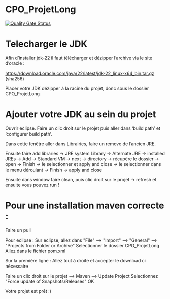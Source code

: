 # CPO_ProjetLong

[![Quality Gate Status](https://sonarcloud.io/api/project_badges/measure?project=Delosle_CPO_ProjetLong&metric=alert_status)](https://sonarcloud.io/summary/new_code?id=Delosle_CPO_ProjetLong)

# Telecharger le JDK

Afin d’installer jdk-22 il faut télécharger et dézipper l’archive via le site d’oracle : 	

https://download.oracle.com/java/22/latest/jdk-22_linux-x64_bin.tar.gz (sha256)

Placer votre JDK dézipper à la racine du projet, donc sous le dossier CPO_ProjetLong

# Ajouter votre JDK au sein du projet

Ouvrir eclipse. Faire un clic droit sur le projet puis aller dans ‘build path’ et ‘configurer build path’.

Dans cette fenêtre aller dans Librairies, faire un remove de l’ancien JRE.

Ensuite faire add libraries → JRE system Library → Alternate JRE → installed JREs → Add → Standard VM → next → directory → récupère le dossier → open → Finish → le selectionner et apply and close → le selectionner dans le menu déroulant → Finish → apply and close

Ensuite dans window faire clean, puis clic droit sur le projet → refresh et ensuite vous pouvez run !

# Pour une installation maven correcte : 
Faire un pull 

Pour eclipse :
Sur eclipse, allez dans "File" --> "Import" --> "General" --> "Projects from Folder or Archive"
Selectionner le dossier CPO_ProjetLong 
Allez dans le fichier pom.xml

Sur la première ligne : Allez tout à droite et accepter le download ci nécessaire 

Faire un clic droit sur le projet --> Maven --> Update Project 
Selectionnez "Force update of Snapshots/Releases"
OK 

Votre projet est prêt :)
